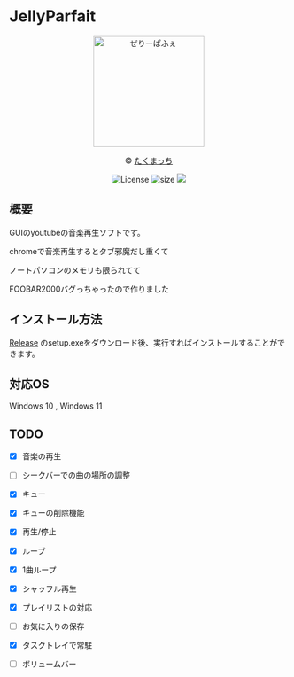 # JellyParfait 

<div align="center">

<img src="https://github.com/yurisi0212/JellyParfait/blob/master/JellyParfait/Resources/JellyParfait_alpha.png" width="200" alt="ぜりーぱふぇ"> 

© [たくまっち](https://twitter.com/xtakumatutix) 

<img src="https://img.shields.io/badge/license-GPL-brightgreen" alt="License"> <img src="https://img.shields.io/github/languages/code-size/yurisi0212/JellyParfait" alt="size"> <img src="https://img.shields.io/badge/Platform-Windows-green">
 </div>

## 概要 

GUIのyoutubeの音楽再生ソフトです。 

chromeで音楽再生するとタブ邪魔だし重くて 

ノートパソコンのメモリも限られてて 

FOOBAR2000バグっちゃったので作りました
 
## インストール方法  

[Release](https://github.com/yurisi0212/JellyParfait/releases) のsetup.exeをダウンロード後、実行すればインストールすることができます。 

## 対応OS 

Windows 10 , Windows 11 

## TODO 

- [x] 音楽の再生
- [ ] シークバーでの曲の場所の調整
- [x] キュー
- [x] キューの削除機能
- [x] 再生/停止
- [x] ループ
- [x] 1曲ループ
- [x] シャッフル再生
- [x] プレイリストの対応
- [ ] お気に入りの保存
- [x] タスクトレイで常駐
- [ ] ボリュームバー

